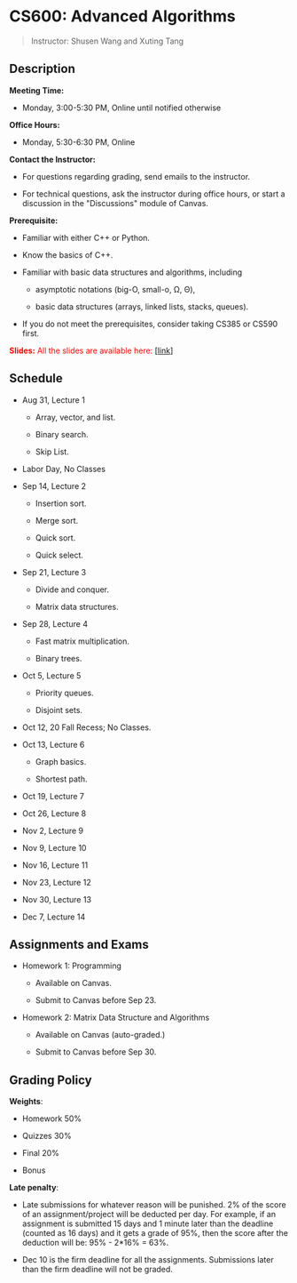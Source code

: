 CS600: Advanced Algorithms
============


> Instructor: Shusen Wang and Xuting Tang


Description
---------

**Meeting Time:**

- Monday, 3:00-5:30 PM, Online until notified otherwise


**Office Hours:**

- Monday, 5:30-6:30 PM, Online



**Contact the Instructor:**

- For questions regarding grading, send emails to the instructor.

- For technical questions, ask the instructor during office hours, or start a discussion in the "Discussions" module of Canvas.


**Prerequisite:**

- Familiar with either C++ or Python. 

- Know the basics of C++.

- Familiar with basic data structures and algorithms, including

    * asymptotic notations (big-O, small-o, Ω, Θ),
    
    * basic data structures (arrays, linked lists, stacks, queues).

- If you do not meet the prerequisites, consider taking CS385 or CS590 first.



<span style="color:red">**Slides:** All the slides are available here:</span> [[link](https://github.com/wangshusen/AdvancedAlgorithms)]


Schedule
---------


- Aug 31, Lecture 1

    * Array, vector, and list.
    
    * Binary search.
    
    * Skip List.
    
- Labor Day, No Classes


- Sep 14, Lecture 2

    * Insertion sort.
    
    * Merge sort.
    
    * Quick sort.
    
    * Quick select.
       
    
- Sep 21, Lecture 3
    
    * Divide and conquer.
    
    * Matrix data structures.
    
    
- Sep 28, Lecture 4
    
    * Fast matrix multiplication.
    
    * Binary trees.
    
    
- Oct 5, Lecture 5
    
    * Priority queues.
    
    * Disjoint sets.
    
    
- Oct 12, 20 Fall Recess; No Classes.
    
    
- Oct 13, Lecture 6
    
    * Graph basics.
    
    * Shortest path.
    
    
- Oct 19, Lecture 7
    
    
- Oct 26, Lecture 8
    
    
- Nov 2, Lecture 9
    
    
- Nov 9, Lecture 10
    
    
- Nov 16, Lecture 11
    
    
- Nov 23, Lecture 12
    
    
- Nov 30, Lecture 13
    
    
- Dec 7, Lecture 14








Assignments and Exams
---------

- Homework 1: Programming

	* Available on Canvas.
	
	* Submit to Canvas before Sep 23.
	
 
- Homework 2: Matrix Data Structure and Algorithms

	* Available on Canvas (auto-graded.)
	
	* Submit to Canvas before Sep 30.
	



Grading Policy
---------

**Weights**:

- Homework 50\%

- Quizzes 30\% 

- Final 20\% 

- Bonus


**Late penalty**:

- Late submissions for whatever reason will be punished. 2\% of the score of an assignment/project will be deducted per day. For example, if an assignment is submitted 15 days and 1 minute later than the deadline (counted as 16 days) and it gets a grade of 95\%, then the score after the deduction will be: 95\% - 2*16\% = 63\%.

- Dec 10 is the firm deadline for all the assignments. Submissions later than the firm deadline will not be graded.


